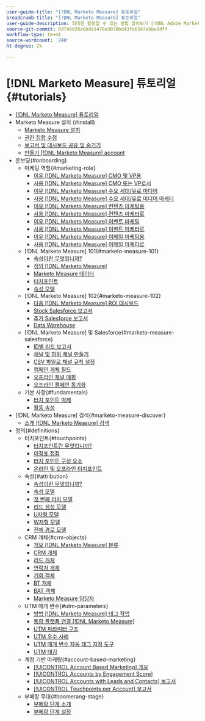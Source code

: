 ```yaml
---
user-guide-title: "[!DNL Marketo Measure] 튜토리얼"
breadcrumb-title: "[!DNL Marketo Measure] 튜토리얼"
user-guide-description: 최대한 활용할 수 있는 방법 알아보기 [!DNL Adobe Marketo Measure] (이전 [!DNL Bizible]), the industry's leading B2B marketing attribution application. Watch tutorials on installation, onboarding, [!DNL Marketo Measure] 기본 사항 및 정의
source-git-commit: 8d746d38a6bde1470a30706d43fa6567ebba8dff
workflow-type: tm+mt
source-wordcount: '240'
ht-degree: 2%

---
```



# [!DNL Marketo Measure] 튜토리얼 {#tutorials}

+ [[!DNL Marketo Measure] 튜토리얼](overview.md)
+ Marketo Measure 설치 {#install}
   + [Marketo Measure 설치](installing/install-production.md)
   + [권한 집합 수정](installing/modify-permission-sets-production.md)
   + [보고서 및 대시보드 공유 및 숨기기](installing/sharing-reports-production.md)
   + [만들기 [!DNL Marketo Measure] account](installing/creating-marketo-measure-account-production.md)
+ 온보딩{#onboarding}
   + 마케팅 역할{#marketing-role}
      + [이유 [!DNL Marketo Measure] CMO 및 VP용](onboarding/marketing-role/cmo-and-vp-why.md)
      + [사용 [!DNL Marketo Measure] CMO 또는 VP로서](onboarding/marketing-role/cmo-and-vp-using.md)
      + [이유 [!DNL Marketo Measure] 수요 세대/유료 미디어](onboarding/marketing-role/demand-gen-why.md)
      + [사용 [!DNL Marketo Measure] 수요 세대/유료 미디어 마케터](onboarding/marketing-role/demand-gen-using.md)
      + [이유 [!DNL Marketo Measure] 컨텐츠 마케팅용](onboarding/marketing-role/content-marketing-why.md)
      + [사용 [!DNL Marketo Measure] 컨텐츠 마케터로](onboarding/marketing-role/content-marketing-using.md)
      + [이유 [!DNL Marketo Measure] 이벤트 마케팅](onboarding/marketing-role/events-marketing-why.md)
      + [사용 [!DNL Marketo Measure] 이벤트 마케터로](onboarding/marketing-role/events-marketing-using.md)
      + [이유 [!DNL Marketo Measure] 이메일 마케팅용](onboarding/marketing-role/email-marketing-why.md)
      + [사용 [!DNL Marketo Measure] 이메일 마케터로](onboarding/marketing-role/email-marketing-using.md)
   + [!DNL Marketo Measure] 101{#marketo-measure-101}
      + [속성이란 무엇입니까?](onboarding/marketo-measure-101/what-is-attribution.md)
      + [정의 [!DNL Marketo Measure]](onboarding/marketo-measure-101/what-is-marketo-measure.md)
      + [Marketo Measure 데이터](onboarding/marketo-measure-101/marketo-measure-data.md)
      + [터치포인트](onboarding/marketo-measure-101/touchpoints.md)
      + [속성 모델](onboarding/marketo-measure-101/attribution-models.md)
   + [!DNL Marketo Measure] 102{#marketo-measure-102}
      + [다음 [!DNL Marketo Measure] ROI 대시보드](onboarding/marketo-measure-102/roi-dashboards.md)
      + [Stock Salesforce 보고서](onboarding/marketo-measure-102/stock-salesforce-reports.md)
      + [추가 Salesforce 보고서](onboarding/marketo-measure-102/addtional-salesforce-reports.md)
      + [Data Warehouse](onboarding/marketo-measure-102/data-warehouse.md)
   + [!DNL Marketo Measure] 및 Salesforce{#marketo-measure-salesforce}
      + [ID별 리드 보고서](onboarding/marketo-measure-salesforce/leads-by-id-report.md)
      + [채널 및 하위 채널 만들기](onboarding/marketo-measure-salesforce/creating-channels-subchannels.md)
      + [CSV 파일로 채널 규칙 설정](onboarding/marketo-measure-salesforce/channel-rules-csv.md)
      + [캠페인 개체 필드](onboarding/marketo-measure-salesforce/campaign-object-fields.md)
      + [오프라인 채널 매핑](onboarding/marketo-measure-salesforce/mapping-offline-channels.md)
      + [오프라인 캠페인 동기화](onboarding/marketo-measure-salesforce/syncing-offline-campaigns.md)
   + 기본 사항{#fundamentals}
      + [터치 포인트 억제](onboarding/marketo-measure-salesforce/touchpoint-suppression.md)
      + [활동 속성](onboarding/fundamentals/activities-attribution.md)
+ [!DNL Marketo Measure] 검색{#marketo-measure-discover}
   + [소개 [!DNL Marketo Measure] 검색](marketo-measure-discover/introduction-to-marketo-measure-discover.md)
+ 정의{#definitions}
   + 터치포인트{#touchpoints}
      + [터치포인트란 무엇입니까?](definitions/touchpoints/what-is-a-touchpoint.md)
      + [이정표 접점](definitions/touchpoints/milestone-touchpoints.md)
      + [터치 포인트 구성 요소](definitions/touchpoints/touchpoint-components.md)
      + [온라인 및 오프라인 터치포인트](definitions/touchpoints/online-offline-touchpoints.md)
   + 속성{#attribution}
      + [속성이란 무엇입니까?](definitions/attribution/what-is-attribution.md)
      + [속성 모델](definitions/attribution/attribution-models.md)
      + [첫 번째 터치 모델](definitions/attribution/first-touch-model.md)
      + [리드 생성 모델](definitions/attribution/lead-creation-model.md)
      + [U자형 모델](definitions/attribution/u-shaped-model.md)
      + [W자형 모델](definitions/attribution/w-shaped-model.md)
      + [전체 경로 모델](definitions/attribution/full-path-model.md)
   + CRM 개체{#crm-objects}
      + [개요 [!DNL Marketo Measure] 분류](definitions/crm-objects/taxonomy-overview.md)
      + [CRM 개체](definitions/crm-objects/crm-objects.md)
      + [리드 개체](definitions/crm-objects/lead-object.md)
      + [연락처 개체](definitions/crm-objects/contact-object.md)
      + [기회 객체](definitions/crm-objects/opportunity-object.md)
      + [BT 개체](definitions/crm-objects/bt-object.md)
      + [BAT 객체](definitions/crm-objects/bat-object.md)
      + [Marketo Measure 담당자](definitions/crm-objects/marketo-measure-person.md)
   + UTM 매개 변수{#utm-parameters}
      + [방법 [!DNL Marketo Measure] 태그 작업](definitions/utm-parameters/how-marketo-measure-tagging-works.md)
      + [통합 플랫폼 연결 [!DNL Marketo Measure]](definitions/utm-parameters/connecting-integrated-platforms-with-marketo-measure.md)
      + [UTM 파라미터 구조](definitions/utm-parameters/anatomy-of-a-utm-parameter.md)
      + [UTM 우수 사례](definitions/utm-parameters/utm-best-practices.md)
      + [UTM 매개 변수 자동 태그 지정 도구](definitions/utm-parameters/utm-parameter-auto-tagging-tools.md)
      + [UTM 태깅](definitions/utm-parameters/utm-tagging.md)
   + 계정 기반 마케팅{#account-based-marketing}
      + [[!UICONTROL Account Based Marketing] 개요](definitions/account-based-marketing/abm-overview.md)
      + [[!UICONTROL Accounts by Engagement Score]](definitions/account-based-marketing/accounts-by-engagement-score.md)
      + [[!UICONTROL Accounts with Leads and Contacts] 보고서](definitions/account-based-marketing/accounts-with-leads-and-contacts.md)
      + [[!UICONTROL Touchpoints per Account] 보고서](definitions/account-based-marketing/touchpoints-per-account-report.md)
   + 부메랑 무대{#boomerang-stage}
      + [부메랑 단계 소개](definitions/boomerang-stage/introduction-to-boomerang-stages.md)
      + [부메랑 단계 설정](definitions/boomerang-stage/setting-up-boomerang-stages.md)
